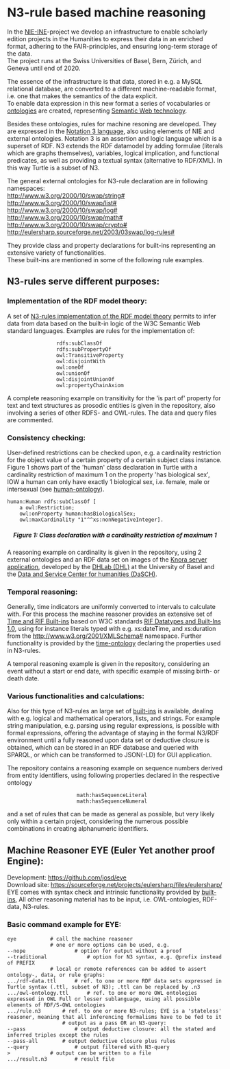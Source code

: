 # N3-rule based machine reasoning
In the [NIE-INE](http://www.nie-ine.ch)-project we develop an infrastructure to enable scholarly edition projects in the Humanities to express their data in an enriched format, adhering to the FAIR-principles, and ensuring long-term storage of the data.  
The project runs at the Swiss Universities of Basel, Bern, Zürich, and Geneva until end of 2020.

The essence of the infrastructure is that data, stored in e.g. a MySQL relational database, are converted to a different machine-readable format, i.e. one that makes the semantics of the data explicit.  
To enable data expression in this new format a series of vocabularies or [ontologies](https://github.com/nie-ine/Ontologies) are created, representing [Semantic Web technology](https://github.com/nie-ine/Ontologies/wiki/1.-Introduction-to-Semantic-Web-technology).  

Besides these ontologies, rules for machine resoning are developed. They are expressed in the [Notation 3 language](https://www.w3.org/TeamSubmission/n3/), also using elements of NIE and external ontologies. 
Notation 3 is an assertion and logic language which is a superset of RDF. N3 extends the RDF datamodel by adding formulae (literals which are graphs themselves), variables, logical implication, and functional predicates, as well as providing a textual syntax (alternative to RDF/XML). In this way Turtle is a subset of N3.  

The general external ontologies for N3-rule declaration are in following namespaces:  
	<http://www.w3.org/2000/10/swap/string#>  
	<http://www.w3.org/2000/10/swap/list#>  
	<http://www.w3.org/2000/10/swap/log#>  
	<http://www.w3.org/2000/10/swap/math#>  
	<http://www.w3.org/2000/10/swap/crypto#>  
	<http://eulersharp.sourceforge.net/2003/03swap/log-rules#>  

They provide class and property declarations for built-ins representing an extensive variety of functionalities.  
These built-ins are mentioned in some of the following rule examples.

## N3-rules serve different purposes: 

### Implementation of the RDF model theory:
A set of [N3-rules implementation of the RDF model theory](https://github.com/josd/eye/tree/master/reasoning/rpo) permits to infer data from data based on the built-in logic of the W3C Semantic Web standard languages.
Examples are rules for the implementation of:

					rdfs:subClassOf
					rdfs:subPropertyOf
					owl:TransitiveProperty
					owl:disjointWith
					owl:oneOf
					owl:unionOf
					owl:disjointUnionOf
					owl:propertyChainAxiom

A complete reasoning example on transitivity for the 'is part of' property for text and text structures as prosodic entities is given in the repository, also involving a series of other RDFS- and OWL-rules. The data and query files are commented.

### Consistency checking:
User-defined restrictions can be checked upon, e.g. a cardinality restriction for the object value of a certain property of a certain subject class instance. Figure 1 shows part of the 'human' class declaration in Turtle with a cardinality restriction of maximum 1 on the property 'has biological sex', IOW a human can only have exactly 1 biological sex, i.e. female, male or intersexual (see [human-ontology](https://github.com/nie-ine/Ontologies/blob/master/Nie-ontologies/Generic-ontologies/human-ontology.ttl)).

	human:Human rdfs:subClassOf [
		a owl:Restriction;
		owl:onProperty human:hasBiologicalSex;
		owl:maxCardinality "1"^^xs:nonNegativeInteger].

<div align="center">

##### Figure 1: Class declaration with a cardinality restriction of maximum 1
</div>

A reasoning example on cardinality is given in the repository, using 2 external ontologies and an RDF data set on images of the [Knora server application](https://www.knora.org/), developed by the [DHLab (DHL)](https://dhlab.philhist.unibas.ch/en/home/) at the University of Basel and the [Data and Service Center for humanities (DaSCH)](https://dasch.swiss/).

### Temporal reasoning:
Generally, time indicators are uniformly converted to intervals to calculate with.
For this process the machine reasoner provides an extensive set of [Time and RIF Built-ins](https://raw.githubusercontent.com/josd/eye/master/eye-builtins.n3) based on W3C standards [RIF Datatypes and Built-Ins 1.0](https://www.w3.org/TR/2013/REC-rif-dtb-20130205/), using for instance literals typed with e.g. xs:dateTime, and xs:duration from the <http://www.w3.org/2001/XMLSchema#> namespace.
Further functionality is provided by the [time-ontology](https://raw.githubusercontent.com/nie-ine/Ontologies/master/Nie-ontologies/Generic-ontologies/time-ontology.ttl) declaring the properties used in N3-rules.

A temporal reasoning example is given in the repository, considering an event without a start or end date, with specific example of missing birth- or death date.

### Various functionalities and calculations:
Also for this type of N3-rules an large set of [built-ins](https://raw.githubusercontent.com/josd/eye/master/eye-builtins.n3) is available, dealing with e.g. logical and mathematical operators, lists, and strings.
For example string manipulation, e.g. parsing using regular expressions, is possible with formal expressions, offering the advantage of staying in the formal N3/RDF environment until a fully reasoned upon data set or deductive closure is obtained, which can be stored in an RDF database and queried with SPARQL, or which can be transformed to JSON(-LD) for GUI application.  

The repository contains a reasoning example on sequence numbers derived from entity identifiers, using following properties declared in the respective ontology
<div align="center">

	math:hasSequenceLiteral  
	math:hasSequenceNumeral  
</div>
and a set of rules that can be made as general as possible, but very likely only within a certain project, considering the numerous possible combinations in creating alphanumeric identifiers.

## Machine Reasoner EYE (Euler Yet another proof Engine):
Development: https://github.com/josd/eye  
Download site: https://sourceforge.net/projects/eulersharp/files/eulersharp/  
EYE comes with syntax check and intrinsic functionality provided by [built-ins](https://github.com/josd/eye/blob/master/eye-builtins.n3), 
All other reasoning material has to be input, i.e. OWL-ontologies, RDF-data, N3-rules.  

### Basic command example for EYE:
    eye			  # call the machine reasoner  
    			  # one or more options can be used, e.g.  
    --nope		          # option for output without a proof
    --traditional	          # option for N3 syntax, e.g. @prefix instead of PREFIX  
    			  # local or remote references can be added to assert ontology-, data, or rule graphs:  
    .../rdf-data.ttl	  # ref. to one or more RDF data sets expressed in Turtle syntax (.ttl, subset of N3); .ttl can be replaced by .n3  
    .../owl-ontology.ttl      # ref. to one or more OWL ontologies expressed in OWL Full or lesser sublanguage, using all possible elements of RDF/S-OWL ontologies  
    .../rule.n3		  # ref. to one or more N3-rules; EYE is a 'stateless' reasoner, meaning that all inferencing formalisms have to be fed to it  
    		          # output as a pass OR an N3-query:  
    --pass		          # output deductive closure: all the stated and inferred triples except the rules 
    --pass-all		  # output deductive closure plus rules  
    --query		          # output filtered with N3-query  
    >			  # output can be written to a file
    .../result.n3		  # result file
